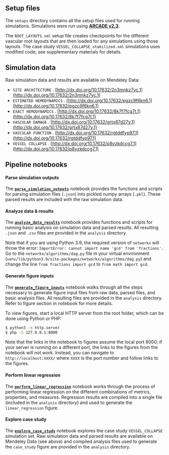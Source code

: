 ## Setup files

The `setups` directory contains all the setup files used for running simulations.
Simulations were run using **[ARCADE v2.3](https://github.com/bagherilab/ARCADE/releases/tag/v2.3)**.

The `ROOT_LAYOUTS.xml` setup file creates checkpoints for the different vascular root layouts that are then loaded for any simulations using those layouts.
The case study `VESSEL_COLLAPSE_stabilized.xml` simulations uses modified code; see supplementary materials for details.

## Simulation data

Raw simulation data and results are available on Mendeley Data:

- `SITE ARCHITECTURE` . [http://dx.doi.org/10.17632/2n3mnkz7yc.1](http://dx.doi.org/10.17632/2n3mnkz7yc.1)
- `ESTIMATED HEMODYNAMICS` . [http://dx.doi.org/10.17632/pgzc9f6kn6.1](http://dx.doi.org/10.17632/pgzc9f6kn6.1)
- `EXACT HEMODYNAMICS` . [http://dx.doi.org/10.17632/8k7f7fcg7t.1](http://dx.doi.org/10.17632/8k7f7fcg7t.1)
- `VASCULAR DAMAGE` . [http://dx.doi.org/10.17632/grtx87d27y.1](http://dx.doi.org/10.17632/grtx87d27y.1)
- `VASCULAR FUNCTION` . [http://dx.doi.org/10.17632/rgtddfyp97.1](http://dx.doi.org/10.17632/rgtddfyp97.1)
- `VESSEL COLLAPSE` . [http://dx.doi.org/10.17632/p8yzkdccg7.1](http://dx.doi.org/10.17632/p8yzkdccg7.1)

## Pipeline notebooks

#### Parse simulation outputs

The **[`parse_simulation_outputs`](parse_simulation_outputs.ipynb)** notebook provides the functions and scripts for parsing simulation files (`.json`) into pickled numpy arrays (`.pkl`).
These parsed results are included with the raw simulation data.

#### Analyze data & results

The **[`analyze_data_results`](analyze_data_results.ipynb)** notebook provides functions and scripts for running basic analysis on simulation data and parsed results.
All resulting `.json` and `.csv` files are provided in the `analysis` directory.

Note that if you are using Python 3.9, the required version of `networkx` will throw the error: `ImportError: cannot import name 'gcd' from 'fractions'.`
Go to the `networkx/algorithms/dag.py` file in your virtual environment (`venv/lib/python3.9/site-packages/networkx/algorithms/dag.py`) and change the line `from fractions import gcd` to `from math import gcd`.

#### Generate figure inputs

The **[`generate_figure_inputs`](generate_figure_inputs.ipynb)** notebook walks through all the steps necessary to generate figure input files from raw data, parsed files, and basic analysis files.
All resulting files are provided in the `analysis` directory.
Refer to figure section in notebook for more details.

To view figures, start a local HTTP server from the root folder, which can be done using Python or PHP:

```bash
$ python3 -m http.server
$ php -S 127.0.0.1:8000
```

Note that the links in the notebook to figures assume the local port 8000; if your server is running on a different port, the links to the figures from the notebook will not work.
Instead, you can navigate to `http://localhost:XXXX/` where `XXXX` is the port number and follow links to the figures.

#### Perform linear regression

The **[`perform_linear_regression`](perform_linear_regression.ipynb)** notebook works through the process of performing linear regression on the different combinations of metrics, properties, and measures.
Regression results are compiled into a single file (included in the `analysis` directory) and used to generate the `linear_regression` figure.

#### Explore case study

The **[`explore_case_study`](explore_case_study.ipynb)** notebook explores the case study `VESSEL_COLLAPSE` simulation set.
Raw simulation data and parsed results are available on Mendeley Data (see above) and compiled analysis files used to generate the `case_study` figure are provided in the `analysis` directory.
